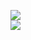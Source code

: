 ![](https://github-readme-stats.vercel.app/api?username=sivant1361&show_icons=true&theme=radical&include_all_commits=true&count_private=true&layout=compact&hide=issues)
<br>
![](https://github-readme-stats.vercel.app/api/wakatime?username=sivant&theme=radical)

